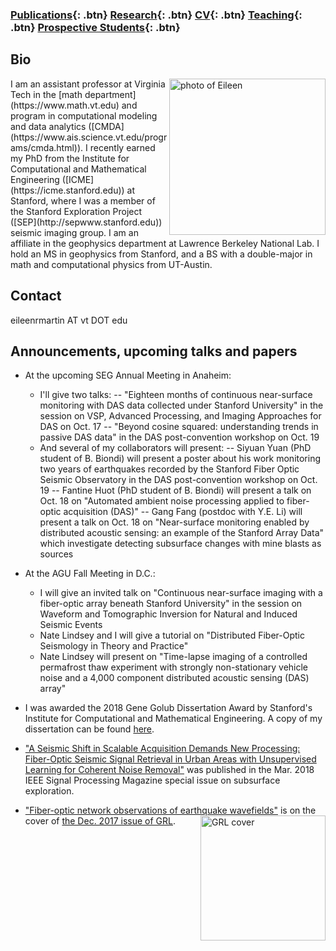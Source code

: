 ### [Publications](/publications){: .btn}     [Research](/research){: .btn}      [CV](/docs/ermartin_CV.pdf){: .btn}       [Teaching](/teaching){: .btn} 	[Prospective Students](/prospectiveStudents){: .btn}

## Bio

<img src="https://eileenrmartin.github.io/img/eileen.jpg" alt="photo of Eileen" align="right" style="width: 250px;"/>
I am an assistant professor at Virginia Tech in the [math department](https://www.math.vt.edu) and program in computational modeling and data analytics ([CMDA](https://www.ais.science.vt.edu/programs/cmda.html)). I recently earned my PhD from the Institute for Computational and Mathematical Engineering ([ICME](https://icme.stanford.edu)) at Stanford, where I was a member of the Stanford Exploration Project ([SEP](http://sepwww.stanford.edu)) seismic imaging group. I am an affiliate in the geophysics department at Lawrence Berkeley National Lab. I hold an MS in geophysics from Stanford, and a BS with a double-major in math and computational physics from UT-Austin.  

## Contact

eileenrmartin AT vt DOT edu


## Announcements, upcoming talks and papers

* At the upcoming SEG Annual Meeting in Anaheim:
  - I'll give two talks:
    -- "Eighteen months of continuous near-surface monitoring with DAS data collected under Stanford University" in the session on VSP, Advanced Processing, and Imaging Approaches for DAS on Oct. 17
    -- "Beyond cosine squared: understanding trends in passive DAS data" in the DAS post-convention workshop on Oct. 19
  - And several of my collaborators will present: 
    -- Siyuan Yuan (PhD student of B. Biondi) will present a poster about his work monitoring two years of earthquakes recorded by the Stanford Fiber Optic Seismic Observatory in the DAS post-convention workshop on Oct. 19
    -- Fantine Huot (PhD student of B. Biondi) will present a talk on Oct. 18 on "Automated ambient noise processing applied to fiber-optic acquisition (DAS)"
    -- Gang Fang (postdoc with Y.E. Li) will present a talk on Oct. 18 on "Near-surface monitoring enabled by distributed acoustic sensing: an example of the Stanford Array Data" which investigate detecting subsurface changes with mine blasts as sources

* At the AGU Fall Meeting in D.C.:
  - I will give an invited talk on "Continuous near-surface imaging with a fiber-optic array beneath Stanford University" in the session on Waveform and Tomographic Inversion for Natural and Induced Seismic Events
  - Nate Lindsey and I will give a tutorial on "Distributed Fiber-Optic Seismology in Theory and Practice"
  - Nate Lindsey will present on "Time-lapse imaging of a controlled permafrost thaw experiment with strongly non-stationary vehicle noise and a 4,000 component distributed acoustic sensing (DAS) array"


* I was awarded the 2018 Gene Golub Dissertation Award by Stanford's Institute for Computational and Mathematical Engineering. A copy of my dissertation can be found [here](http://sepwww.stanford.edu/data/media/public/docs/sep173/dissertation.pdf). 


* ["A Seismic Shift in Scalable Acquisition Demands New Processing: Fiber-Optic Seismic Signal Retrieval in Urban Areas with Unsupervised Learning for Coherent Noise Removal"](http://ieeexplore.ieee.org/document/8310692/) was published in the Mar. 2018 IEEE Signal Processing Magazine special issue on subsurface exploration. 

* ["Fiber-optic network observations of earthquake wavefields"](http://onlinelibrary.wiley.com/doi/10.1002/2017GL075722/full) is on the cover of [the Dec. 2017 issue of GRL](http://agupubs.onlinelibrary.wiley.com/hub/issue/10.1002/grl.v44.23/). <img src="https://eileenrmartin.github.io/img/GRL-cover-Dec2017.jpg" alt="GRL cover" align="right" style="width: 200px;"/>

